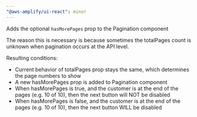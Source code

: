 ```yaml
---
"@aws-amplify/ui-react": minor
---
```


Adds the optional `hasMorePages` prop to the Pagination component

The reason this is necessary is because sometimes the totalPages count is unknown when pagination occurs at the API level.

Resulting conditions:

- Current behavior of totalPages prop stays the same, which determines the page numbers to show
- A new hasMorePages prop is added to Pagination component
- When hasMorePages is true, and the customer is at the end of the pages (e.g. 10 of 10), then the next button will NOT be disabled
- When hasMorePages is false, and the customer is at the end of the pages (e.g. 10 of 10), then the next button WILL be disabled

